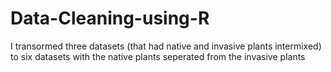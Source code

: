 # Data-Cleaning-using-R
I transormed three datasets (that had native and invasive plants intermixed) to six datasets with the native plants seperated from the invasive plants
